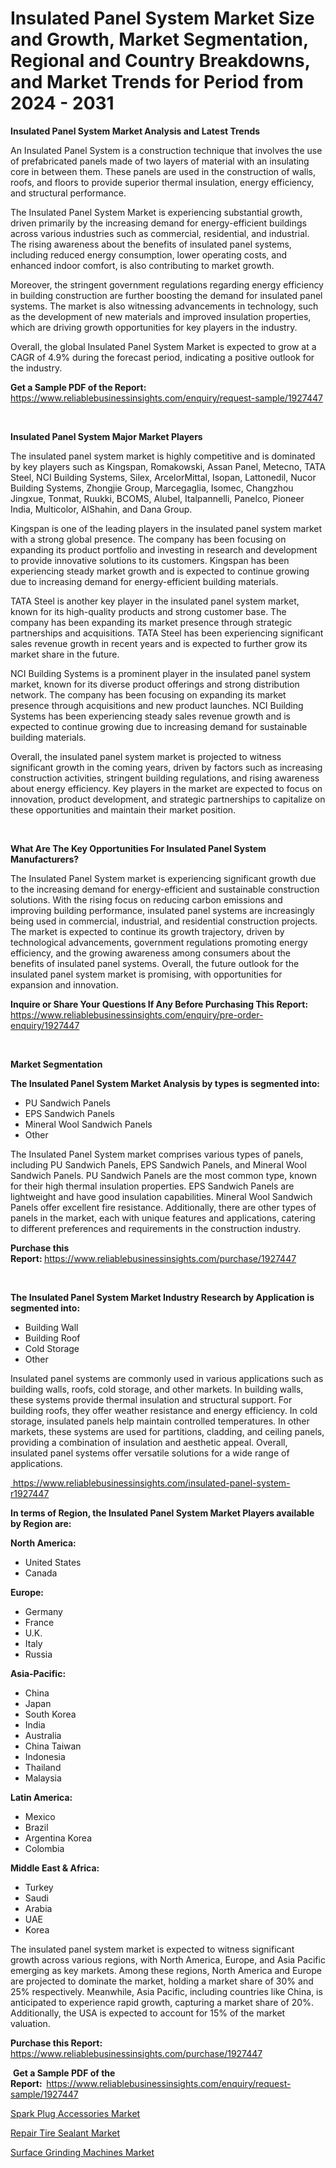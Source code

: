 <p><h1>Insulated Panel System Market Size and Growth, Market Segmentation, Regional and Country Breakdowns, and Market Trends for Period from 2024 -  2031</h1></p><p><strong>Insulated Panel System Market Analysis and Latest Trends</strong></p>
<p><p>An Insulated Panel System is a construction technique that involves the use of prefabricated panels made of two layers of material with an insulating core in between them. These panels are used in the construction of walls, roofs, and floors to provide superior thermal insulation, energy efficiency, and structural performance.</p><p>The Insulated Panel System Market is experiencing substantial growth, driven primarily by the increasing demand for energy-efficient buildings across various industries such as commercial, residential, and industrial. The rising awareness about the benefits of insulated panel systems, including reduced energy consumption, lower operating costs, and enhanced indoor comfort, is also contributing to market growth.</p><p>Moreover, the stringent government regulations regarding energy efficiency in building construction are further boosting the demand for insulated panel systems. The market is also witnessing advancements in technology, such as the development of new materials and improved insulation properties, which are driving growth opportunities for key players in the industry.</p><p>Overall, the global Insulated Panel System Market is expected to grow at a CAGR of 4.9% during the forecast period, indicating a positive outlook for the industry.</p></p>
<p><strong>Get a Sample PDF of the Report:&nbsp;</strong> <a href="https://www.reliablebusinessinsights.com/enquiry/request-sample/1927447">https://www.reliablebusinessinsights.com/enquiry/request-sample/1927447</a></p>
<p>&nbsp;</p>
<p><strong>Insulated Panel System Major Market Players</strong></p>
<p><p>The insulated panel system market is highly competitive and is dominated by key players such as Kingspan, Romakowski, Assan Panel, Metecno, TATA Steel, NCI Building Systems, Silex, ArcelorMittal, Isopan, Lattonedil, Nucor Building Systems, Zhongjie Group, Marcegaglia, Isomec, Changzhou Jingxue, Tonmat, Ruukki, BCOMS, Alubel, Italpannelli, Panelco, Pioneer India, Multicolor, AlShahin, and Dana Group.</p><p>Kingspan is one of the leading players in the insulated panel system market with a strong global presence. The company has been focusing on expanding its product portfolio and investing in research and development to provide innovative solutions to its customers. Kingspan has been experiencing steady market growth and is expected to continue growing due to increasing demand for energy-efficient building materials.</p><p>TATA Steel is another key player in the insulated panel system market, known for its high-quality products and strong customer base. The company has been expanding its market presence through strategic partnerships and acquisitions. TATA Steel has been experiencing significant sales revenue growth in recent years and is expected to further grow its market share in the future.</p><p>NCI Building Systems is a prominent player in the insulated panel system market, known for its diverse product offerings and strong distribution network. The company has been focusing on expanding its market presence through acquisitions and new product launches. NCI Building Systems has been experiencing steady sales revenue growth and is expected to continue growing due to increasing demand for sustainable building materials.</p><p>Overall, the insulated panel system market is projected to witness significant growth in the coming years, driven by factors such as increasing construction activities, stringent building regulations, and rising awareness about energy efficiency. Key players in the market are expected to focus on innovation, product development, and strategic partnerships to capitalize on these opportunities and maintain their market position.</p></p>
<p>&nbsp;</p>
<p><strong>What Are The Key Opportunities For Insulated Panel System Manufacturers?</strong></p>
<p><p>The Insulated Panel System market is experiencing significant growth due to the increasing demand for energy-efficient and sustainable construction solutions. With the rising focus on reducing carbon emissions and improving building performance, insulated panel systems are increasingly being used in commercial, industrial, and residential construction projects. The market is expected to continue its growth trajectory, driven by technological advancements, government regulations promoting energy efficiency, and the growing awareness among consumers about the benefits of insulated panel systems. Overall, the future outlook for the insulated panel system market is promising, with opportunities for expansion and innovation.</p></p>
<p><strong>Inquire or Share Your Questions If Any Before Purchasing This Report:</strong> <a href="https://www.reliablebusinessinsights.com/enquiry/pre-order-enquiry/1927447">https://www.reliablebusinessinsights.com/enquiry/pre-order-enquiry/1927447</a></p>
<p>&nbsp;</p>
<p><strong>Market Segmentation</strong></p>
<p><strong>The Insulated Panel System Market Analysis by types is segmented into:</strong></p>
<p><ul><li>PU Sandwich Panels</li><li>EPS Sandwich Panels</li><li>Mineral Wool Sandwich Panels</li><li>Other</li></ul></p>
<p><p>The Insulated Panel System market comprises various types of panels, including PU Sandwich Panels, EPS Sandwich Panels, and Mineral Wool Sandwich Panels. PU Sandwich Panels are the most common type, known for their high thermal insulation properties. EPS Sandwich Panels are lightweight and have good insulation capabilities. Mineral Wool Sandwich Panels offer excellent fire resistance. Additionally, there are other types of panels in the market, each with unique features and applications, catering to different preferences and requirements in the construction industry.</p></p>
<p><strong>Purchase this Report:&nbsp;</strong><a href="https://www.reliablebusinessinsights.com/purchase/1927447">https://www.reliablebusinessinsights.com/purchase/1927447</a></p>
<p>&nbsp;</p>
<p><strong>The Insulated Panel System Market Industry Research by Application is segmented into:</strong></p>
<p><ul><li>Building Wall</li><li>Building Roof</li><li>Cold Storage</li><li>Other</li></ul></p>
<p><p>Insulated panel systems are commonly used in various applications such as building walls, roofs, cold storage, and other markets. In building walls, these systems provide thermal insulation and structural support. For building roofs, they offer weather resistance and energy efficiency. In cold storage, insulated panels help maintain controlled temperatures. In other markets, these systems are used for partitions, cladding, and ceiling panels, providing a combination of insulation and aesthetic appeal. Overall, insulated panel systems offer versatile solutions for a wide range of applications.</p></p>
<p><a href="https://www.reliablebusinessinsights.com/insulated-panel-system-r1927447">&nbsp;https://www.reliablebusinessinsights.com/insulated-panel-system-r1927447</a></p>
<p><strong>In terms of Region, the Insulated Panel System Market Players available by Region are:</strong></p>
<p>
    <p> <strong> North America: </strong>
        <ul>
            <li>United States</li>
            <li>Canada</li>
        </ul>
        </p> 
    <p> <strong> Europe: </strong>
        <ul>
            <li>Germany</li>
            <li>France</li>
            <li>U.K.</li>
            <li>Italy</li>
            <li>Russia</li>
        </ul>
        </p> 
    <p> <strong> Asia-Pacific: </strong>
        <ul>
            <li>China</li>
            <li>Japan</li>
            <li>South Korea</li>
            <li>India</li>
            <li>Australia</li>
            <li>China Taiwan</li>
            <li>Indonesia</li>
            <li>Thailand</li>
            <li>Malaysia</li>
        </ul>
        </p> 
    <p> <strong> Latin America: </strong>
        <ul>
            <li>Mexico</li>
            <li>Brazil</li>
            <li>Argentina Korea</li>
            <li>Colombia</li>
        </ul>
        </p> 
    <p> <strong> Middle East & Africa: </strong>
        <ul>
            <li>Turkey</li>
            <li>Saudi</li>
            <li>Arabia</li>
            <li>UAE</li>
            <li>Korea</li>
        </ul>
    </p>
    </p>
<p><p>The insulated panel system market is expected to witness significant growth across various regions, with North America, Europe, and Asia Pacific emerging as key markets. Among these regions, North America and Europe are projected to dominate the market, holding a market share of 30% and 25% respectively. Meanwhile, Asia Pacific, including countries like China, is anticipated to experience rapid growth, capturing a market share of 20%. Additionally, the USA is expected to account for 15% of the market valuation.</p></p>
<p><strong>Purchase this Report: </strong><a href="https://www.reliablebusinessinsights.com/purchase/1927447">https://www.reliablebusinessinsights.com/purchase/1927447</a></p>
<p>&nbsp;<strong>Get a Sample PDF of the Report:&nbsp;&nbsp;</strong><a href="https://www.reliablebusinessinsights.com/enquiry/request-sample/1927447">https://www.reliablebusinessinsights.com/enquiry/request-sample/1927447</a></p>
<p><strong></strong></p>
<p><p><a href="https://view.publitas.com/reportprime-1/spark-plug-accessories-market-share-and-new-trends-analysis-by-its-type-application-end-use-and-forecast-for-period-from-2024-to-2031/">Spark Plug Accessories Market</a></p><p><a href="https://github.com/DaveBlock08/Market-Research-Report-List-1/blob/main/repair-tire-sealant-market.md">Repair Tire Sealant Market</a></p><p><a href="https://github.com/annerides/Market-Research-Report-List-1/blob/main/surface-grinding-machines-market.md">Surface Grinding Machines Market</a></p></p>